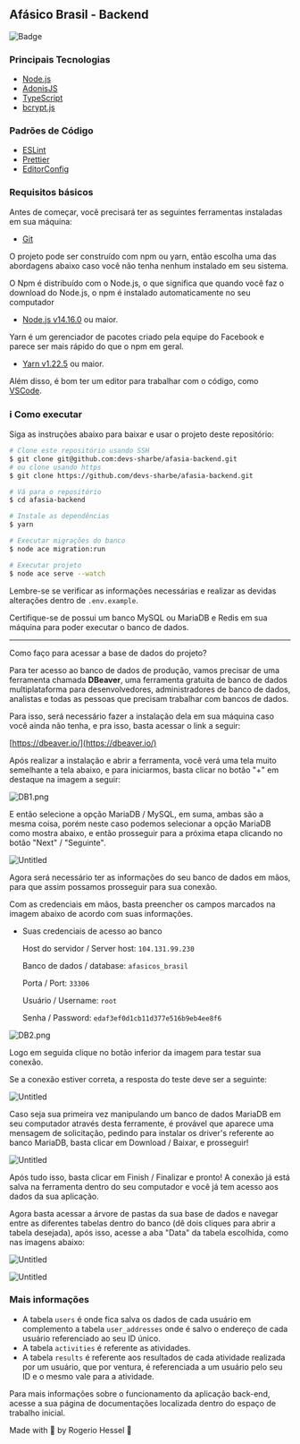 ## Afásico Brasil - Backend
![Badge](https://img.shields.io/static/v1?label=DH&message=DOSOMETHINGGREAT&color=0070f3&style=<0070f3>&logo=rocket)

### Principais Tecnologias

- [Node.js](https://nodejs.org/en/)
- [AdonisJS](https://adonisjs.com/)
- [TypeScript](https://www.typescriptlang.org/)
- [bcrypt.js](https://www.npmjs.com/package/bcryptjs)

### Padrões de Código

- [ESLint](https://eslint.org/)
- [Prettier](https://prettier.io/)
- [EditorConfig](https://editorconfig.org/)

### Requisitos básicos

Antes de começar, você precisará ter as seguintes ferramentas instaladas em sua máquina:
- [Git](https://git-scm.com)

O projeto pode ser construído com npm ou yarn, então escolha uma das abordagens abaixo caso você não tenha nenhum instalado em seu sistema.

O Npm é distribuído com o Node.js, o que significa que quando você faz o download do Node.js, o npm é instalado automaticamente no seu computador
- [Node.js v14.16.0](https://nodejs.org/) ou maior.

Yarn é um gerenciador de pacotes criado pela equipe do Facebook e parece ser mais rápido do que o npm em geral.
- [Yarn v1.22.5](https://yarnpkg.com/) ou maior.

Além disso, é bom ter um editor para trabalhar com o código, como [VSCode](https://code.visualstudio.com/).

### :information_source: Como executar

Siga as instruções abaixo para baixar e usar o projeto deste repositório:


```bash
# Clone este repositório usando SSH
$ git clone git@github.com:devs-sharbe/afasia-backend.git
# ou clone usando https
$ git clone https://github.com/devs-sharbe/afasia-backend.git

# Vá para o repositório
$ cd afasia-backend

# Instale as dependências
$ yarn

# Executar migrações do banco
$ node ace migration:run

# Executar projeto
$ node ace serve --watch
```

Lembre-se se verificar as informações necessárias e realizar as devidas alterações dentro de `.env.example`.

Certifique-se de possui um banco MySQL ou MariaDB e Redis em sua máquina para poder executar o banco de dados.

---
Como faço para acessar a base de dados do projeto?

Para ter acesso ao banco de dados de produção, vamos precisar de uma ferramenta chamada **DBeaver**, uma ferramenta gratuita de banco de dados multiplataforma para desenvolvedores, administradores de banco de dados, analistas e todas as pessoas que precisam trabalhar com bancos de dados.

Para isso, será necessário fazer a instalação dela em sua máquina caso você ainda não tenha, e pra isso, basta acessar o link a seguir:

[https://dbeaver.io/](https://dbeaver.io/)

Após realizar a instalação e abrir a ferramenta, você verá uma tela muito semelhante a tela abaixo, e para iniciarmos, basta clicar no botão "+" em destaque na imagem a seguir:

![DB1.png](https://s3-us-west-2.amazonaws.com/secure.notion-static.com/dfa8231f-e076-4b97-9e9c-9f2a047822c3/DB1.png)

E então selecione a opção MariaDB / MySQL, em suma, ambas são a mesma coisa, porém neste caso podemos selecionar a opção MariaDB como mostra abaixo, e então prosseguir para a próxima etapa clicando no botão "Next" / "Seguinte".

![Untitled](https://s3-us-west-2.amazonaws.com/secure.notion-static.com/8bde5720-ee67-468c-9b52-2da5b022acee/Untitled.png)

Agora será necessário ter as informações do seu banco de dados em mãos, para que assim possamos prosseguir para sua conexão.

Com as credenciais em mãos, basta preencher os campos marcados na imagem abaixo de acordo com suas informações. 

- Suas credenciais de acesso ao banco
    
    Host do servidor / Server host: `104.131.99.230`
    
    Banco de dados / database: `afasicos_brasil`
    
    Porta / Port: `33306`
    
    Usuário / Username: `root`
    
    Senha / Password: `edaf3ef0d1cb11d377e516b9eb4ee8f6`
    

![DB2.png](https://s3-us-west-2.amazonaws.com/secure.notion-static.com/82dd9c10-a963-441c-a71f-577805324a81/DB2.png)

Logo em seguida clique no botão inferior da imagem para testar sua conexão.

Se a conexão estiver correta, a resposta do teste deve ser a seguinte:

![Untitled](https://s3-us-west-2.amazonaws.com/secure.notion-static.com/882e7dd5-0d81-481a-a053-4e35968870a4/Untitled.png)

Caso seja sua primeira vez manipulando um banco de dados MariaDB em seu computador através desta ferramente, é provável que aparece uma mensagem de solicitação, pedindo para instalar os driver's referente ao banco MariaDB, basta clicar em Download / Baixar, e prosseguir!

![Untitled](https://s3-us-west-2.amazonaws.com/secure.notion-static.com/30753bb3-f15e-4c3d-aece-dd228e108698/Untitled.png)

Após tudo isso, basta clicar em Finish / Finalizar e pronto! A conexão já está salva na ferramenta dentro do seu computador e você já tem acesso aos dados da sua aplicação.

Agora basta acessar a árvore de pastas da sua base de dados e navegar entre as diferentes tabelas dentro do banco (dê dois cliques para abrir a tabela desejada), após isso, acesse a aba "Data" da tabela escolhida, como nas imagens abaixo:

![Untitled](https://s3-us-west-2.amazonaws.com/secure.notion-static.com/a4d343a4-6506-4c5f-a67b-c1223321f81a/Untitled.png)

![Untitled](https://s3-us-west-2.amazonaws.com/secure.notion-static.com/c0cb7ddd-6d5e-4ec1-9962-bcb4f84ea6be/Untitled.png)

### Mais informações

- A tabela `users` é onde fica salva os dados de cada usuário em complemento a tabela `user_addresses` onde é salvo o endereço de cada usuário referenciado ao seu ID único.
- A tabela `activities` é referente as atividades.
- A tabela `results` é referente aos resultados de cada atividade realizada por um usuário, que por ventura, é referenciada a um usuário pelo seu ID e o mesmo vale para a atividade.

Para mais informações sobre o funcionamento da aplicação back-end, acesse a sua página de documentações localizada dentro do espaço de trabalho inicial.

Made with :blue_heart: by Rogerio Hessel :wave:
